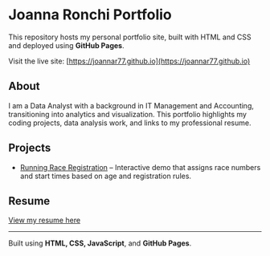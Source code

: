 # Joanna Ronchi Portfolio

This repository hosts my personal portfolio site, built with HTML and CSS and deployed using **GitHub Pages**.  

Visit the live site: [https://joannar77.github.io](https://joannar77.github.io)

## About
I am a Data Analyst with a background in IT Management and Accounting, transitioning into analytics and visualization. This portfolio highlights my coding projects, data analysis work, and links to my professional resume.  

## Projects
- [Running Race Registration](https://joannar77.github.io/race-registration/) – Interactive demo that assigns race numbers and start times based on age and registration rules.  

## Resume
[View my resume here](https://joannaronchi.com/home)

---

Built using **HTML, CSS, JavaScript**, and **GitHub Pages**.
